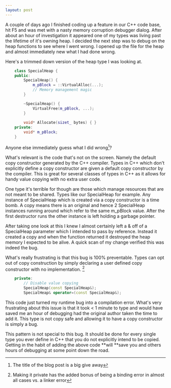 ```yaml
---
layout: post
---
```

A couple of days ago I finished coding up a feature in our C++ code base, hit F5 and was met with a nasty memory corruption debugger dialog.  After about an hour of investigation it appeared one of my types was living past the lifetime of it's owning heap. I decided the next step was to debug on the heap functions to see where I went wrong.  I opened up the file for the heap and almost immediately new what I had done wrong.

Here's a trimmed down version of the heap type I was looking at.

``` c++
    class SpecialHeap {
    public:
        SpecialHeap() { 
            m_pBlock = ::VirtualAlloc(...);
            // Memory management magic
        }

        ~SpecialHeap() {
            VirtualFree(m_pBlock, ...);
        }
    
        void* Allocate(sizet_ bytes) { }
    private:
        void* m_pBlock;
    }
```

Anyone else immediately guess what I did wrong[^1]?

What's relevant is the code that's not on the screen.  Namely the default copy constructor generated by the C++ compiler. Types in C++ which don't explicitly define a copy constructor are given a default copy constructor by the compiler.  This is great for several classes of types in C++ as it allows for handy value copying with no extra user code.

One type it's terrible for though are those which manage resources that are not meant to be shared.  Types like our SpecialHeap for example.  Any instance of SpecialHeap which is created via a copy constructor is a time bomb.  A copy means there is an original and hence 2 SpecialHeap instances running around which refer to the same m_pBlock value.  After the first destructor runs the other instance is left holding a garbage pointer.

After taking one look at this I knew I almost certainly left a & off of a SpecialHeap parameter which I intended to pass by reference. Instead it created a copy and when the function returned it destroyed the heap memory I expected to be alive.  A quick scan of my change verified this was indeed the bug.

What's really frustrating is that this bug is 100% preventable.  Types can opt out of copy construction by simply declaring a user defined copy constructor with no implementation.  [^2]

    
``` c++
    private:
        // Disable value copying
        SpecialHeap(const SpecialHeap&);
        SpecialHeap& operator=(const SpecialHeap&);
```

This code just turned my runtime bug into a compilation error.  What's very frustrating about this issue is that it took < 1 minute to type and would have saved me an hour of debugging had the original author taken the time to add it.  This type is not copy safe and allowing it to have a copy constructor is simply a bug.

This pattern is not special to this bug.  It should be done for every single type you ever define in C++ that you do not explicitly intend to be copied.  Getting in the habit of adding the above code **will **save you and others hours of debugging at some point down the road.

[^1]: The title of the blog post is a big give away

[^2]: Making it private has the added bonus of being a binding error in almost all cases vs. a linker error

